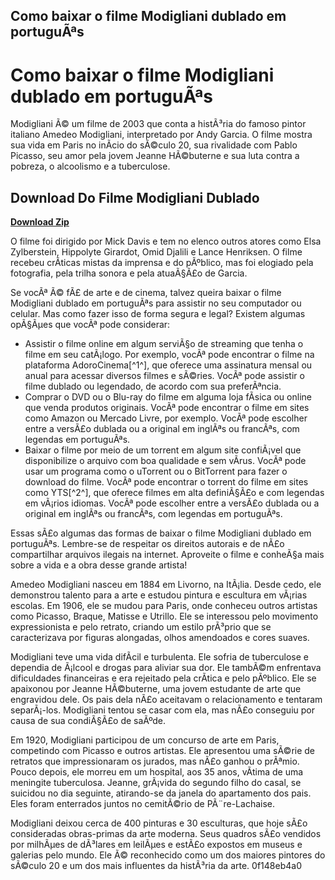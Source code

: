 ## Como baixar o filme Modigliani dublado em portuguÃªs

  
# Como baixar o filme Modigliani dublado em portuguÃªs
 
Modigliani Ã© um filme de 2003 que conta a histÃ³ria do famoso pintor italiano Amedeo Modigliani, interpretado por Andy Garcia. O filme mostra sua vida em Paris no inÃ­cio do sÃ©culo 20, sua rivalidade com Pablo Picasso, seu amor pela jovem Jeanne HÃ©buterne e sua luta contra a pobreza, o alcoolismo e a tuberculose.
 
## Download Do Filme Modigliani Dublado


[**Download Zip**](https://lodystiri.blogspot.com/?file=2tKlTV)

 
O filme foi dirigido por Mick Davis e tem no elenco outros atores como Elsa Zylberstein, Hippolyte Girardot, Omid Djalili e Lance Henriksen. O filme recebeu crÃ­ticas mistas da imprensa e do pÃºblico, mas foi elogiado pela fotografia, pela trilha sonora e pela atuaÃ§Ã£o de Garcia.
 
Se vocÃª Ã© fÃ£ de arte e de cinema, talvez queira baixar o filme Modigliani dublado em portuguÃªs para assistir no seu computador ou celular. Mas como fazer isso de forma segura e legal? Existem algumas opÃ§Ãµes que vocÃª pode considerar:
 
- Assistir o filme online em algum serviÃ§o de streaming que tenha o filme em seu catÃ¡logo. Por exemplo, vocÃª pode encontrar o filme na plataforma AdoroCinema[^1^], que oferece uma assinatura mensal ou anual para acessar diversos filmes e sÃ©ries. VocÃª pode assistir o filme dublado ou legendado, de acordo com sua preferÃªncia.
- Comprar o DVD ou o Blu-ray do filme em alguma loja fÃ­sica ou online que venda produtos originais. VocÃª pode encontrar o filme em sites como Amazon ou Mercado Livre, por exemplo. VocÃª pode escolher entre a versÃ£o dublada ou a original em inglÃªs ou francÃªs, com legendas em portuguÃªs.
- Baixar o filme por meio de um torrent em algum site confiÃ¡vel que disponibilize o arquivo com boa qualidade e sem vÃ­rus. VocÃª pode usar um programa como o uTorrent ou o BitTorrent para fazer o download do filme. VocÃª pode encontrar o torrent do filme em sites como YTS[^2^], que oferece filmes em alta definiÃ§Ã£o e com legendas em vÃ¡rios idiomas. VocÃª pode escolher entre a versÃ£o dublada ou a original em inglÃªs ou francÃªs, com legendas em portuguÃªs.

Essas sÃ£o algumas das formas de baixar o filme Modigliani dublado em portuguÃªs. Lembre-se de respeitar os direitos autorais e de nÃ£o compartilhar arquivos ilegais na internet. Aproveite o filme e conheÃ§a mais sobre a vida e a obra desse grande artista!
  
Amedeo Modigliani nasceu em 1884 em Livorno, na ItÃ¡lia. Desde cedo, ele demonstrou talento para a arte e estudou pintura e escultura em vÃ¡rias escolas. Em 1906, ele se mudou para Paris, onde conheceu outros artistas como Picasso, Braque, Matisse e Utrillo. Ele se interessou pelo movimento expressionista e pelo retrato, criando um estilo prÃ³prio que se caracterizava por figuras alongadas, olhos amendoados e cores suaves.
 
Modigliani teve uma vida difÃ­cil e turbulenta. Ele sofria de tuberculose e dependia de Ã¡lcool e drogas para aliviar sua dor. Ele tambÃ©m enfrentava dificuldades financeiras e era rejeitado pela crÃ­tica e pelo pÃºblico. Ele se apaixonou por Jeanne HÃ©buterne, uma jovem estudante de arte que engravidou dele. Os pais dela nÃ£o aceitavam o relacionamento e tentaram separÃ¡-los. Modigliani tentou se casar com ela, mas nÃ£o conseguiu por causa de sua condiÃ§Ã£o de saÃºde.
 
Em 1920, Modigliani participou de um concurso de arte em Paris, competindo com Picasso e outros artistas. Ele apresentou uma sÃ©rie de retratos que impressionaram os jurados, mas nÃ£o ganhou o prÃªmio. Pouco depois, ele morreu em um hospital, aos 35 anos, vÃ­tima de uma meningite tuberculosa. Jeanne, grÃ¡vida do segundo filho do casal, se suicidou no dia seguinte, atirando-se da janela do apartamento dos pais. Eles foram enterrados juntos no cemitÃ©rio de PÃ¨re-Lachaise.
 
Modigliani deixou cerca de 400 pinturas e 30 esculturas, que hoje sÃ£o consideradas obras-primas da arte moderna. Seus quadros sÃ£o vendidos por milhÃµes de dÃ³lares em leilÃµes e estÃ£o expostos em museus e galerias pelo mundo. Ele Ã© reconhecido como um dos maiores pintores do sÃ©culo 20 e um dos mais influentes da histÃ³ria da arte.
 0f148eb4a0
